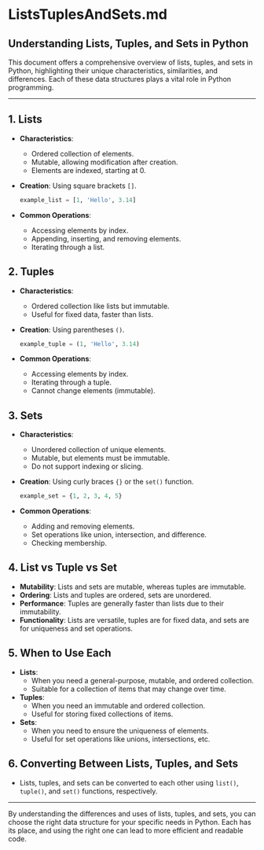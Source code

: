 # ListsTuplesAndSets.md

## Understanding Lists, Tuples, and Sets in Python

This document offers a comprehensive overview of lists, tuples, and sets in Python, highlighting their unique characteristics, similarities, and differences. Each of these data structures plays a vital role in Python programming.

---

## **1. Lists**

- **Characteristics**:
  - Ordered collection of elements.
  - Mutable, allowing modification after creation.
  - Elements are indexed, starting at 0.
- **Creation**: Using square brackets `[]`.

     ```python
     example_list = [1, 'Hello', 3.14]
     ```

- **Common Operations**:
  - Accessing elements by index.
  - Appending, inserting, and removing elements.
  - Iterating through a list.

## **2. Tuples**

- **Characteristics**:
  - Ordered collection like lists but immutable.
  - Useful for fixed data, faster than lists.
- **Creation**: Using parentheses `()`.

     ```python
     example_tuple = (1, 'Hello', 3.14)
     ```

- **Common Operations**:
  - Accessing elements by index.
  - Iterating through a tuple.
  - Cannot change elements (immutable).

## **3. Sets**

- **Characteristics**:
  - Unordered collection of unique elements.
  - Mutable, but elements must be immutable.
  - Do not support indexing or slicing.
- **Creation**: Using curly braces `{}` or the `set()` function.

     ```python
     example_set = {1, 2, 3, 4, 5}
     ```

- **Common Operations**:
  - Adding and removing elements.
  - Set operations like union, intersection, and difference.
  - Checking membership.

## **4. List vs Tuple vs Set**

- **Mutability**: Lists and sets are mutable, whereas tuples are immutable.
- **Ordering**: Lists and tuples are ordered, sets are unordered.
- **Performance**: Tuples are generally faster than lists due to their immutability.
- **Functionality**: Lists are versatile, tuples are for fixed data, and sets are for uniqueness and set operations.

## **5. When to Use Each**

- **Lists**:
  - When you need a general-purpose, mutable, and ordered collection.
  - Suitable for a collection of items that may change over time.
- **Tuples**:
  - When you need an immutable and ordered collection.
  - Useful for storing fixed collections of items.
- **Sets**:
  - When you need to ensure the uniqueness of elements.
  - Useful for set operations like unions, intersections, etc.

## **6. Converting Between Lists, Tuples, and Sets**

- Lists, tuples, and sets can be converted to each other using `list()`, `tuple()`, and `set()` functions, respectively.

---

By understanding the differences and uses of lists, tuples, and sets, you can choose the right data structure for your specific needs in Python. Each has its place, and using the right one can lead to more efficient and readable code.
